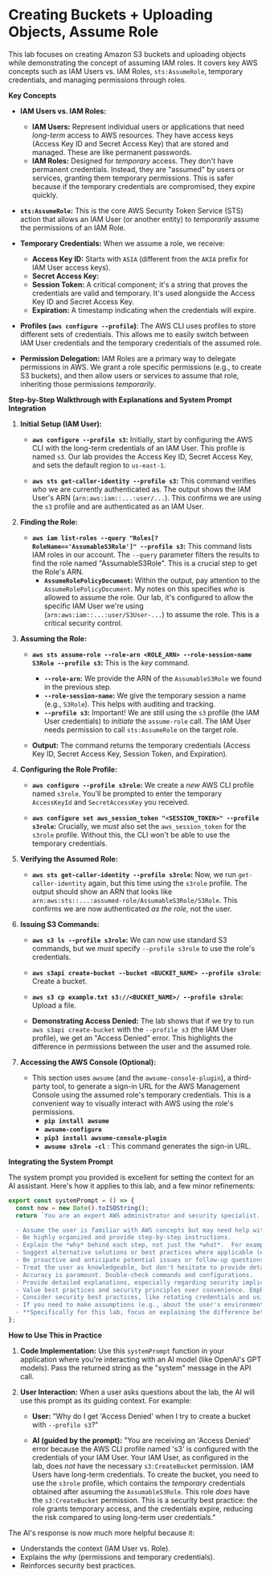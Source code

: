 # Creating Buckets + Uploading Objects, Assume Role

This lab focuses on creating Amazon S3 buckets and uploading objects while demonstrating the concept of assuming IAM roles.  It covers key AWS concepts such as IAM Users vs. IAM Roles, `sts:AssumeRole`, temporary credentials, and managing permissions through roles.

**Key Concepts**

*   **IAM Users vs. IAM Roles:**
    *   **IAM Users:**  Represent individual users or applications that need *long-term* access to AWS resources.  They have access keys (Access Key ID and Secret Access Key) that are stored and managed.  These are like permanent passwords.
    *   **IAM Roles:**  Designed for *temporary* access.  They don't have permanent credentials.  Instead, they are "assumed" by users or services, granting them temporary permissions.  This is safer because if the temporary credentials are compromised, they expire quickly.

*   **`sts:AssumeRole`:**  This is the core AWS Security Token Service (STS) action that allows an IAM User (or another entity) to *temporarily* assume the permissions of an IAM Role.

*   **Temporary Credentials:** When we assume a role, we receive:
    *   **Access Key ID:**  Starts with `ASIA` (different from the `AKIA` prefix for IAM User access keys).
    *   **Secret Access Key:**
    *   **Session Token:**  A critical component; it's a string that proves the credentials are valid and temporary.  It's used alongside the Access Key ID and Secret Access Key.
    *   **Expiration:**  A timestamp indicating when the credentials will expire.

*   **Profiles (`aws configure --profile`)**: The AWS CLI uses profiles to store different sets of credentials.  This allows me to easily switch between IAM User credentials and the temporary credentials of the assumed role.

*   **Permission Delegation:**  IAM Roles are a primary way to delegate permissions in AWS.  We grant a role specific permissions (e.g., to create S3 buckets), and then allow users or services to assume that role, inheriting those permissions *temporarily*.

**Step-by-Step Walkthrough with Explanations and System Prompt Integration**

1.  **Initial Setup (IAM User):**

    *   **`aws configure --profile s3`:**  Initially, start by configuring the AWS CLI with the long-term credentials of an IAM User.  This profile is named `s3`.  Our lab provides the Access Key ID, Secret Access Key, and sets the default region to `us-east-1`.

    *   **`aws sts get-caller-identity --profile s3`:** This command verifies *who* we are currently authenticated as.  The output shows the IAM User's ARN (`arn:aws:iam::...:user/...`).  This confirms we are using the `s3` profile and are authenticated as an IAM User.

2.  **Finding the Role:**

    *   **`aws iam list-roles --query "Roles[?RoleName=='AssumableS3Role']" --profile s3`:**  This command lists IAM roles in our account.  The `--query` parameter filters the results to find the role named "AssumableS3Role".  This is a crucial step to get the Role's ARN.
        *   **`AssumeRolePolicyDocument`:** Within the output, pay attention to the `AssumeRolePolicyDocument`.  My notes on this specifies *who* is allowed to assume the role. Our lab, it's configured to allow the specific IAM User we're using (`arn:aws:iam::...:user/S3User-...`) to assume the role.  This is a critical security control.

3.  **Assuming the Role:**

    *   **`aws sts assume-role --role-arn <ROLE_ARN> --role-session-name S3Role --profile s3`:**  This is the *key* command.
        *   **`--role-arn`:**  We provide the ARN of the `AssumableS3Role` we found in the previous step.
        *   **`--role-session-name`:**  We give the temporary session a name (e.g., `S3Role`).  This helps with auditing and tracking.
        *   **`--profile s3`:**  Important! We are still using the `s3` profile (the IAM User credentials) to *initiate* the `assume-role` call.  The IAM User needs permission to call `sts:AssumeRole` on the target role.

    *   **Output:** The command returns the temporary credentials (Access Key ID, Secret Access Key, Session Token, and Expiration).

4.  **Configuring the Role Profile:**

    *   **`aws configure --profile s3role`:**  We create a *new* AWS CLI profile named `s3role`. You'll be prompted to enter the temporary `AccessKeyId` and `SecretAccessKey` you received.

    *   **`aws configure set aws_session_token "<SESSION_TOKEN>" --profile s3role`:**  Crucially, we *must* also set the `aws_session_token` for the `s3role` profile.  Without this, the CLI won't be able to use the temporary credentials.

5.  **Verifying the Assumed Role:**

    *   **`aws sts get-caller-identity --profile s3role`:**  Now, we run `get-caller-identity` again, but this time using the `s3role` profile. The output should show an ARN that looks like `arn:aws:sts::...:assumed-role/AssumableS3Role/S3Role`. This confirms we are now authenticated *as the role*, not the user.

6.  **Issuing S3 Commands:**

    *   **`aws s3 ls --profile s3role`:**  We can now use standard S3 commands, but we *must* specify `--profile s3role` to use the role's credentials.

    *   **`aws s3api create-bucket --bucket <BUCKET_NAME> --profile s3role`:**  Create a bucket.

    *   **`aws s3 cp example.txt s3://<BUCKET_NAME>/ --profile s3role`:** Upload a file.

    *   **Demonstrating Access Denied:** The lab shows that if we try to run `aws s3api create-bucket` with the `--profile s3` (the IAM User profile), we get an "Access Denied" error. This highlights the difference in permissions between the user and the assumed role.

7.  **Accessing the AWS Console (Optional):**

    *   This section uses `awsume` (and the `awsume-console-plugin`), a third-party tool, to generate a sign-in URL for the AWS Management Console using the assumed role's temporary credentials. This is a convenient way to visually interact with AWS using the role's permissions.
        *   **`pip install awsume`**
        *   **`awsume-configure`**
        *   **`pip3 install awsume-console-plugin`**
        *   **`awsume s3role -cl`** : This command generates the sign-in URL.

**Integrating the System Prompt**

The system prompt you provided is excellent for setting the context for an AI assistant. Here's how it applies to this lab, and a few minor refinements:

```typescript
export const systemPrompt = () => {
  const now = new Date().toISOString();
  return `You are an expert AWS administrator and security specialist. Today is ${now}. Follow these instructions when responding to questions or providing assistance related to AWS:

  - Assume the user is familiar with AWS concepts but may need help with specific commands or configurations.
  - Be highly organized and provide step-by-step instructions.
  - Explain the *why* behind each step, not just the *what*.  For example, explain *why* IAM Roles are preferred over IAM Users for temporary access.
  - Suggest alternative solutions or best practices where applicable (e.g., using environment variables instead of profiles, mentioning the principle of least privilege).
  - Be proactive and anticipate potential issues or follow-up questions.
  - Treat the user as knowledgeable, but don't hesitate to provide detailed explanations.
  - Accuracy is paramount. Double-check commands and configurations.
  - Provide detailed explanations, especially regarding security implications.
  - Value best practices and security principles over convenience. Emphasize the importance of least privilege and temporary credentials.
  - Consider security best practices, like rotating credentials and using MFA.
  - If you need to make assumptions (e.g., about the user's environment), clearly state those assumptions.
  - **Specifically for this lab, focus on explaining the difference between IAM Users and Roles, the purpose of `sts:AssumeRole`, and how to manage temporary credentials.**`;
};
```

**How to Use This in Practice**

1.  **Code Implementation:** Use this `systemPrompt` function in your application where you're interacting with an AI model (like OpenAI's GPT models).  Pass the returned string as the "system" message in the API call.

2.  **User Interaction:** When a user asks questions about the lab, the AI will use this prompt as its guiding context. For example:

    *   **User:** "Why do I get 'Access Denied' when I try to create a bucket with `--profile s3`?"

    *   **AI (guided by the prompt):** "You are receiving an 'Access Denied' error because the AWS CLI profile named 's3' is configured with the credentials of your IAM User.  Your IAM User, as configured in the lab, does *not* have the necessary `s3:CreateBucket` permission.  IAM Users have long-term credentials.  To create the bucket, you need to use the `s3role` profile, which contains the *temporary* credentials obtained after assuming the `AssumableS3Role`.  This role *does* have the `s3:CreateBucket` permission. This is a security best practice: the role grants temporary access, and the credentials expire, reducing the risk compared to using long-term user credentials."

The AI's response is now much more helpful because it:

*   Understands the context (IAM User vs. Role).
*   Explains the *why* (permissions and temporary credentials).
*   Reinforces security best practices.
